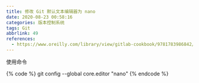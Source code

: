 ```yaml
---
title: 修改 Git 默认文本编辑器为 nano
date: 2020-08-23 00:58:16
categories: 版本控制系统
tags: Git
abbrlink: 49
references:
  - https://www.oreilly.com/library/view/gitlab-cookbook/9781783986842/apas07.html
---
```

使用命令

{% code %}
git config --global core.editor "nano"
{% endcode %}
